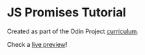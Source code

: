 # JS Promises Tutorial

Created as part of the Odin Project [curriculum](https://www.theodinproject.com/paths/full-stack-ruby-on-rails/courses/javascript/lessons/working-with-apis).

Check a [live preview](https://martinsugasti.github.io/promises-tutorial/)!
